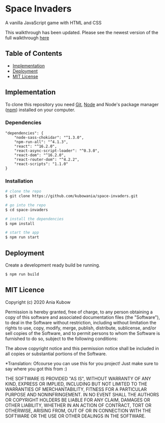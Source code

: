 # Space Invaders

A vanilla JavaScript game with HTML and CSS

This walkthrough has been updated. Please see the newest version of the full walkthrough [here](https://youtu.be/3Nz4Yp7Y_uA)

## Table of Contents

- [Implementation](#implementation)
- [Deployment](#deployment)
- [MIT License](#license)

## Implementation

To clone this repository you need [Git](https://git-scm.com/), [Node](https://nodejs.org/) and Node's package manager ([npm](https://www.npmjs.com/)) installed on your computer.

### Dependencies

```
"dependencies": {
    "node-sass-chokidar": "^1.3.0",
    "npm-run-all": "^4.1.3",
    "react": "^16.2.0",
    "react-async-script-loader": "^0.3.0",
    "react-dom": "^16.2.0",
    "react-router-dom": "^4.2.2",
    "react-scripts": "1.1.0"
}
```

### Installation

```bash
# clone the repo
$ git clone https://github.com/kubowania/space-invaders.git

# go into the repo
$ cd space-invaders

# install the dependencies
$ npm install

# start the app
$ npm run start
```

## Deployment

Create a development ready build be running.

```bash
$ npm run build
```

## MIT Licence

Copyright (c) 2020 Ania Kubow

Permission is hereby granted, free of charge, to any person obtaining a copy of this software and associated documentation files (the "Software"), to deal in the Software without restriction, including without limitation the rights to use, copy, modify, merge, publish, distribute, sublicense, and/or sell copies of the Software, and to permit persons to whom the Software is furnished to do so, subject to the following conditions:

The above copyright notice and this permission notice shall be included in all copies or substantial portions of the Software.

\*Translation: Ofcourse you can use this for you project! Just make sure to say where you got this from :)

THE SOFTWARE IS PROVIDED "AS IS", WITHOUT WARRANTY OF ANY KIND, EXPRESS OR IMPLIED, INCLUDING BUT NOT LIMITED TO THE WARRANTIES OF MERCHANTABILITY, FITNESS FOR A PARTICULAR PURPOSE AND NONINFRINGEMENT. IN NO EVENT SHALL THE AUTHORS OR COPYRIGHT HOLDERS BE LIABLE FOR ANY CLAIM, DAMAGES OR OTHER LIABILITY, WHETHER IN AN ACTION OF CONTRACT, TORT OR OTHERWISE, ARISING FROM, OUT OF OR IN CONNECTION WITH THE SOFTWARE OR THE USE OR OTHER DEALINGS IN THE SOFTWARE.
